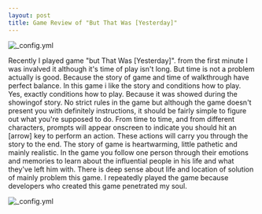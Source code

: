 ```yaml
---
layout: post
title: Game Review of "But That Was [Yesterday]"
---
```

![_config.yml](http://www.onemrbean.com/wp-content/uploads/2011/01/btwy_screen6.jpg)

Recently I played game "but That Was [Yesterday]". from the first minute I was invalved it although it's time of play isn't long.
But time is not a problem actually is good. Because the story of game and time of walkthrough have perfect balance. In this game
i like the story and conditions how to play. Yes, exactly conditions how to play. Because  it was showed during the showingof 
story. 
No strict rules in the game but although the game doesn't present you with definitely instructions, it should be fairly simple to 
figure out what you're supposed to do. From time to time, and from different characters, prompts will appear onscreen to indicate 
you should hit an [arrow] key to perform an action. These actions will carry you through the story to the end.
The story of game is heartwarming, little pathetic and mainly realistic. In the game you follow one person through their emotions 
and memories to learn about the influential people in his life and what they've left him with. There is deep sense about life and 
location of solution of mainly problem this game. 
I repeatedly played the game because developers who created this game penetrated my soul.

![_config.yml](https://playindiegames.files.wordpress.com/2010/12/but-that-was-yesterday.png)
